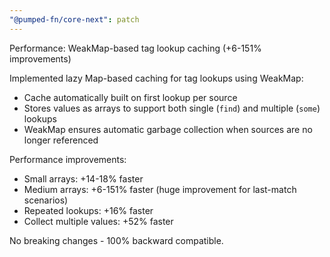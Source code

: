 ```yaml
---
"@pumped-fn/core-next": patch
---
```


Performance: WeakMap-based tag lookup caching (+6-151% improvements)

Implemented lazy Map-based caching for tag lookups using WeakMap:
- Cache automatically built on first lookup per source
- Stores values as arrays to support both single (`find`) and multiple (`some`) lookups
- WeakMap ensures automatic garbage collection when sources are no longer referenced

Performance improvements:
- Small arrays: +14-18% faster
- Medium arrays: +6-151% faster (huge improvement for last-match scenarios)
- Repeated lookups: +16% faster
- Collect multiple values: +52% faster

No breaking changes - 100% backward compatible.
